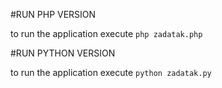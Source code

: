 #RUN PHP VERSION

to run the application execute `php zadatak.php`

#RUN PYTHON VERSION

to run the application execute `python zadatak.py`